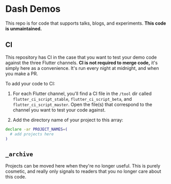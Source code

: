 # Dash Demos

This repo is for code that supports talks, blogs, and experiments. **This code is unmaintained.** 

## CI

This repository has CI in the case that you want to test your demo code against the three Flutter channels. **CI is not required to merge code,** it's simply here as a convenience. It's run every night at midnight, and when you make a PR.

To add your code to CI:
1. For each Flutter channel, you'll find a CI file in the `/tool` dir called `flutter_ci_script_stable`, `flutter_ci_script_beta`, and `flutter_ci_script_master`. Open the file(s) that correspond to the channel you want to test your code against.

2. Add the directory name of your project to this array:
```bash
declare -ar PROJECT_NAMES=(
  # add projects here
)
```

## `_archive`

Projects can be moved here when they're no longer useful. This is purely cosmetic, and really only signals to readers that you no longer care about this code.
